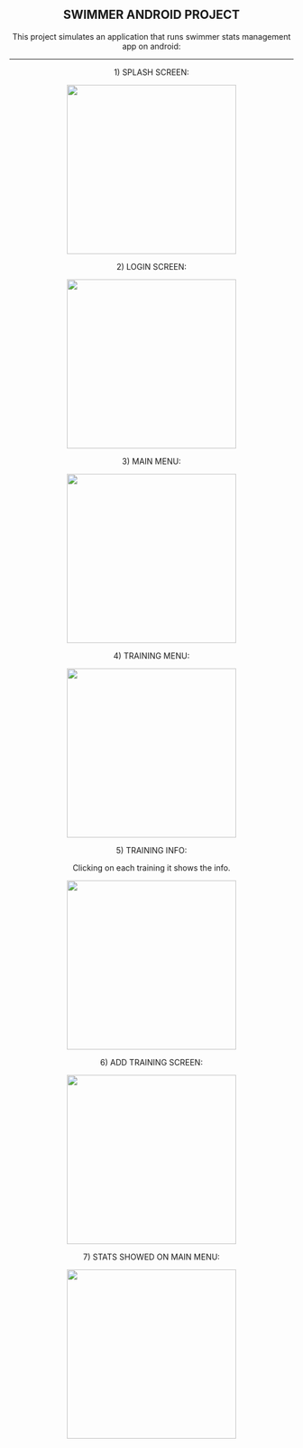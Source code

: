 <h2 align="center">SWIMMER ANDROID PROJECT</h2>

<p align="center">This project simulates an application that runs swimmer stats management app on android: </p>

---

<p align="center">1) SPLASH SCREEN: </p>

<p align="center">
  <img src="https://github.com/Lxvine/SWIMMER/blob/master/Screenshots/swimmer1.png" style=" width:300px">
</p>

<p align="center">2) LOGIN SCREEN: </p>

<p align="center">
  <img src="https://github.com/Lxvine/SWIMMER/blob/master/Screenshots/swimmer2.png" style=" width:300px">
</p>

<p align="center">3) MAIN MENU: </p>

<p align="center">
  <img src="https://github.com/Lxvine/SWIMMER/blob/master/Screenshots/swimmer3.png" style=" width:300px">
</p>

<p align="center">4) TRAINING MENU: </p>

<p align="center">
  <img src="https://github.com/Lxvine/SWIMMER/blob/master/Screenshots/swimmer4.png" style=" width:300px">
</p>

<p align="center">5) TRAINING INFO: </p>
<p align="center">Clicking on each training it shows the info. </p>

<p align="center">
  <img src="https://github.com/Lxvine/SWIMMER/blob/master/Screenshots/swimmer5.png" style=" width:300px">
</p>

<p align="center">6) ADD TRAINING SCREEN: </p>

<p align="center">
  <img src="https://github.com/Lxvine/SWIMMER/blob/master/Screenshots/swimmer6.png" style=" width:300px">
</p>

<p align="center">7) STATS SHOWED ON MAIN MENU: </p>

<p align="center">
  <img src="https://github.com/Lxvine/SWIMMER/blob/master/Screenshots/swimmer7.png" style=" width:300px">
</p>
